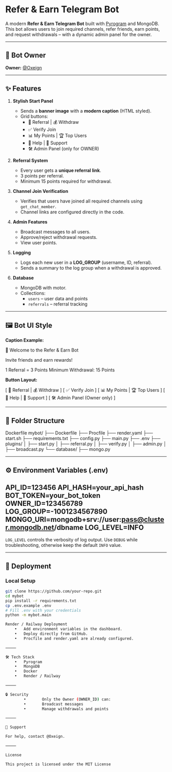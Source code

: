 

# Refer & Earn Telegram Bot

A modern **Refer & Earn Telegram Bot** built with [Pyrogram](https://docs.pyrogram.org/) and MongoDB.  
This bot allows users to join required channels, refer friends, earn points, and request withdrawals – with a dynamic admin panel for the owner.

---

## 👤 Bot Owner
**Owner:** [@Oxeign](https://t.me/Oxeign)

---

## ✨ Features

1. **Stylish Start Panel**
   - Sends a **banner image** with a **modern caption** (HTML styled).
   - Grid buttons:
     - 💎 Referral | 💰 Withdraw
     - ✅ Verify Join
     - 📊 My Points | 🏆 Top Users
     - 📜 Help | 💬 Support
     - 🛠 Admin Panel (only for OWNER)

2. **Referral System**
   - Every user gets a **unique referral link**.
   - 3 points per referral.
   - Minimum 15 points required for withdrawal.

3. **Channel Join Verification**
   - Verifies that users have joined all required channels using `get_chat_member`.
   - Channel links are configured directly in the code.

4. **Admin Features**
   - Broadcast messages to all users.
   - Approve/reject withdrawal requests.
   - View user points.

5. **Logging**
   - Logs each new user in a **LOG_GROUP** (username, ID, referral).
   - Sends a summary to the log group when a withdrawal is approved.

6. **Database**
   - MongoDB with motor.
   - Collections:
     - `users` – user data and points
     - `referrals` – referral tracking

---

## 🖼 Bot UI Style

**Caption Example:**

🎯 Welcome to the Refer & Earn Bot

Invite friends and earn rewards!

1 Referral = 3 Points
Minimum Withdrawal: 15 Points

**Button Layout:**

[ 💎 Referral  |  💰 Withdraw ]
[ ✅ Verify Join ]
[ 📊 My Points | 🏆 Top Users ]
[ 📜 Help      | 💬 Support ]
[ 🛠 Admin Panel (Owner only) ]

---

## 📂 Folder Structure

Dockerfile
mybot/
├── Dockerfile
├── Procfile
├── render.yaml
├── start.sh
├── requirements.txt
├── config.py
├── main.py
├── .env
├── plugins/
│   ├── start.py
│   ├── referral.py
│   ├── verify.py
│   ├── admin.py
│   ├── broadcast.py
└── database/
├── mongo.py

---

## ⚙️ Environment Variables (.env)

API_ID=123456
API_HASH=your_api_hash
BOT_TOKEN=your_bot_token
OWNER_ID=123456789
LOG_GROUP=-1001234567890
MONGO_URI=mongodb+srv://user:pass@cluster.mongodb.net/dbname
LOG_LEVEL=INFO
---

`LOG_LEVEL` controls the verbosity of log output. Use `DEBUG` while
troubleshooting, otherwise keep the default `INFO` value.

---

## 🚀 Deployment

### Local Setup
```bash
git clone https://github.com/your-repo.git
cd mybot
pip install -r requirements.txt
cp .env.example .env
# Fill .env with your credentials
python -m mybot.main

Render / Railway Deployment
	•	Add environment variables in the dashboard.
	•	Deploy directly from GitHub.
	•	Procfile and render.yaml are already configured.

⸻

🛠 Tech Stack
	•	Pyrogram
	•	MongoDB
	•	Docker
	•	Render / Railway

⸻

🔒 Security
        •       Only the Owner (OWNER_ID) can:
        •       Broadcast messages
        •       Manage withdrawals and points

⸻

📧 Support

For help, contact @Oxeign.

⸻

License

This project is licensed under the MIT License

